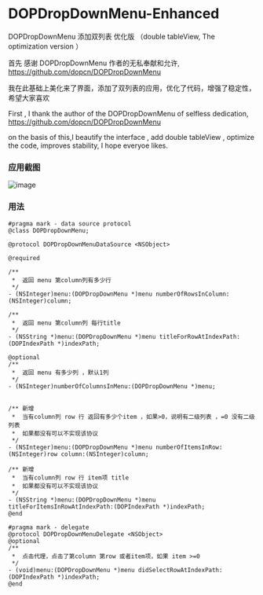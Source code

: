 # DOPDropDownMenu-Enhanced
DOPDropDownMenu 添加双列表 优化版 （double tableView, The optimization version ）

首先 感谢 DOPDropDownMenu 作者的无私奉献和允许,  https://github.com/dopcn/DOPDropDownMenu 

我在此基础上美化来了界面，添加了双列表的应用，优化了代码，增强了稳定性，希望大家喜欢

First , I thank the author of the DOPDropDownMenu of selfless dedication,  https://github.com/dopcn/DOPDropDownMenu

on the basis of this,I beautify the interface , add double tableView , optimize the code, improves stability, I hope everyoe likes.

### 应用截图

![image](https://raw.githubusercontent.com/12207480/DOPDropDownMenu-Enhanced/master/screenshot/dopmendemo.gif)

### 用法

```objc
#pragma mark - data source protocol
@class DOPDropDownMenu;

@protocol DOPDropDownMenuDataSource <NSObject>

@required

/**
 *  返回 menu 第column列有多少行
 */
- (NSInteger)menu:(DOPDropDownMenu *)menu numberOfRowsInColumn:(NSInteger)column;

/**
 *  返回 menu 第column列 每行title
 */
- (NSString *)menu:(DOPDropDownMenu *)menu titleForRowAtIndexPath:(DOPIndexPath *)indexPath;

@optional
/**
 *  返回 menu 有多少列 ，默认1列
 */
- (NSInteger)numberOfColumnsInMenu:(DOPDropDownMenu *)menu;


/** 新增
 *  当有column列 row 行 返回有多少个item ，如果>0，说明有二级列表 ，=0 没有二级列表
 *  如果都没有可以不实现该协议
 */
- (NSInteger)menu:(DOPDropDownMenu *)menu numberOfItemsInRow:(NSInteger)row column:(NSInteger)column;

/** 新增
 *  当有column列 row 行 item项 title
 *  如果都没有可以不实现该协议
 */
- (NSString *)menu:(DOPDropDownMenu *)menu titleForItemsInRowAtIndexPath:(DOPIndexPath *)indexPath;
@end

#pragma mark - delegate
@protocol DOPDropDownMenuDelegate <NSObject>
@optional
/**
 *  点击代理，点击了第column 第row 或者item项，如果 item >=0
 */
- (void)menu:(DOPDropDownMenu *)menu didSelectRowAtIndexPath:(DOPIndexPath *)indexPath;
@end
```

